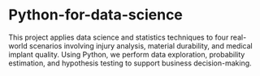 # Python-for-data-science
This project applies data science and statistics techniques to four real-world scenarios involving injury analysis, material durability, and medical implant quality. Using Python, we perform data exploration, probability estimation, and hypothesis testing to support business decision-making.
